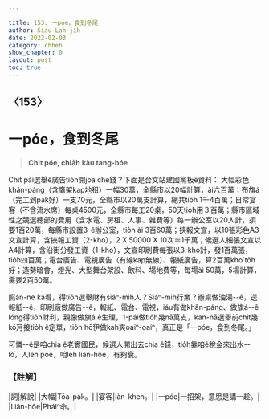 ```yaml
---

title: 153. 一póe，食到冬尾
author: Siau Lah-jih
date: 2022-02-03
category: chheh
show_chapter: 0
layout: post
toc: true
---
```

  
## 〈153〉
# 一póe，食到冬尾
>**Chi̍t póe, chia̍h kàu tang-bóe**

Chit pái選舉ê廣告tio̍h開jōa chē錢？下面是台文站建國黨板ê資料：
大幅彩色khăn-páng（含鷹架kap地租）一幅30萬，全縣市以20幅計算，ài六百萬；布旗á（完工到pa̍k好）一支70元，全縣市以20萬支計算，總共tio̍h 1千4百萬；日常宴客（不含流水席）每桌4500元，全縣市每工20桌，50天tio̍h用３百萬；縣市區域性之競選總部的費用（含水電、房租、人事、雜費等）每一辦公室以20人計，須要1百20萬，每縣市設置3-ê辦公室，tio̍h ài 3百60萬；挾報文宣，以10張彩色A3文宣計算，含挾報工資（2-kho͘），2 X 50000 X 10次＝1千萬；候選人細張文宣以A4計算，含沿街分發工資（1-kho͘），文宣印刷費每張以3-kho͘計，發1百萬張，tio̍h四百萬；電台廣告、電視廣告（有線kap無線）、報紙廣告，算2百萬kho͘ to̍h好；造勢暗會，燈光、大型舞台架設、飲料、場地費等，每場ài 50萬，5場計算，需要2百50萬。

照án-ne ka看，得tio̍h選舉財有siáⁿ-mih人？Siáⁿ-mih行業？辦桌做油湯--ê，送報紙--ê，印刷廠做廣告--ê，報紙、電台、電視，iáu有做khăn-páng、做旗á--ê lóng得tio̍h財利，親像做旗á ê生理，1-pái做tio̍h幾nā萬支，kan-nā選舉前chit幾kó͘月接tio̍h ê定單，tio̍h hō͘伊做kah爽oaiⁿ-oaiⁿ，真正是「一póe，食到冬尾。」

可憐--ê是咱chia ê老實國民，候選人開出去chia ê錢，tio̍h靠咱ê稅金來出水--lò͘，人leh póe，咱leh liân-hôe，有夠衰。

### 【註解】

|詞|解說|
|大幅|Tōa-pak。|
|宴客|Iàn-kheh。|
|一póe|一招架，意思是講一趁。|
|Liân-hôe|Pháiⁿ命。|